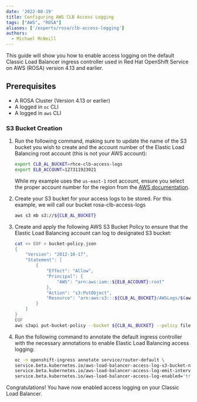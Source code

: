 ```yaml
---
date: '2022-08-19'
title: Configuring AWS CLB Access Logging
tags: ["AWS", "ROSA"]
aliases: ['/experts/rosa/clb-access-logging']
authors:
  - Michael McNeill
---
```


This guide will show you how to enable access logging on the default Classic Load Balancer ingress controller used in Red Hat OpenShift Service on AWS (ROSA) version 4.13 and earlier.

## Prerequisites

* A ROSA Cluster (Version 4.13 or earlier)
* A logged in `oc` CLI
* A logged in `aws` CLI

### S3 Bucket Creation

1. Run the following command, making sure to update the name of the S3 bucket you wish to create and the account number of the Elastic Load Balancing root account (this is not your AWS account):

    ```bash
    export CLB_AL_BUCKET=rhce-clb-access-logs
    export ELB_ACCOUNT=127311923021
    ```

    While my example uses the `us-east-1` root account, ensure you select the proper account number for the region from the [AWS documentation](https://docs.aws.amazon.com/elasticloadbalancing/latest/classic/enable-access-logs.html#attach-bucket-policy).



1. Create your S3 bucket for your access logs to be stored. For this example, we will call our bucket rosa-clb-access-logs

    ```bash
    aws s3 mb s3://${CLB_AL_BUCKET}
    ```

1. Create and apply the following AWS S3 Bucket Policy to ensure that the Elastic Load Balancing account can log to designated S3 bucket:

    ```bash
    cat << EOF > bucket-policy.json
    {
        "Version": "2012-10-17",
        "Statement": [
            {
                "Effect": "Allow",
                "Principal": {
                    "AWS": "arn:aws:iam::${ELB_ACCOUNT}:root"
                },
                "Action": "s3:PutObject",
                "Resource": "arn:aws:s3:::${CLB_AL_BUCKET}/AWSLogs/$(aws sts get-caller-identity --query Account --output text)/*"
            }
        ]
    }
    EOF
    aws s3api put-bucket-policy --bucket ${CLB_AL_BUCKET} --policy file://bucket-policy.json
    ```

1. Run the following command to annotate the default ingress controller with the necessary annotations to enable Elastic Load Balancing access logging:

    ```bash
    oc -n openshift-ingress annotate service/router-default \
    service.beta.kubernetes.io/aws-load-balancer-access-log-s3-bucket-name=${CLB_AL_BUCKET} \
    service.beta.kubernetes.io/aws-load-balancer-access-log-emit-interval='5' \
    service.beta.kubernetes.io/aws-load-balancer-access-log-enabled='true'
    ```

Congratulations! You have now enabled access logging on your Classic Load Balancer.